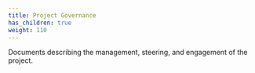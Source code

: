 ```yaml
---
title: Project Governance
has_children: true
weight: 110
---
```


Documents describing the management, steering, and engagement of the project.
